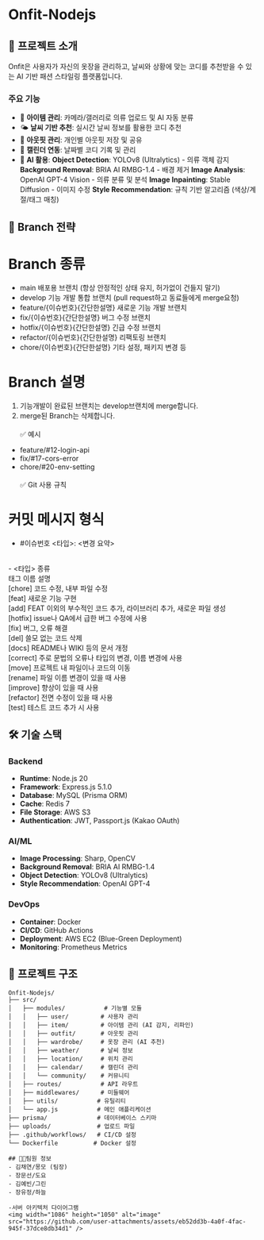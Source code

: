 # Onfit-Nodejs

## 🎯 프로젝트 소개

Onfit은 사용자가 자신의 옷장을 관리하고, 날씨와 상황에 맞는 코디를 추천받을 수 있는 AI 기반 패션 스타일링 플랫폼입니다.


### 주요 기능
- 👕 **아이템 관리**: 카메라/갤러리로 의류 업로드 및 AI 자동 분류
- 🌤️ **날씨 기반 추천**: 실시간 날씨 정보를 활용한 코디 추천
- 👗 **아웃핏 관리**: 개인별 아웃핏 저장 및 공유
- 📅 **캘린더 연동**: 날짜별 코디 기록 및 관리
- 🤖 **AI 활용**:
 **Object Detection**: YOLOv8 (Ultralytics) - 의류 객체 감지
 **Background Removal**: BRIA AI RMBG-1.4 - 배경 제거
 **Image Analysis**: OpenAI GPT-4 Vision - 의류 분류 및 분석
 **Image Inpainting**: Stable Diffusion - 이미지 수정
 **Style Recommendation**: 규칙 기반 알고리즘 (색상/계절/태그 매칭)


## 📌 Branch 전략
# Branch	종류
- main	배포용 브랜치 (항상 안정적인 상태 유지, 허가없이 건들지 말기)
- develop	기능 개발 통합 브랜치 (pull request하고 동료들에게 merge요청)
- feature/{이슈번호}{간단한설명}	새로운 기능 개발 브랜치
- fix/{이슈번호}{간단한설명}	버그 수정 브랜치
- hotfix/{이슈번호}{간단한설명}	긴급 수정 브랜치
- refactor/{이슈번호}{간단한설명}	리팩토링 브랜치
- chore/{이슈번호}{간단한설명}	기타 설정, 패키지 변경 등

# Branch    설명
1. 기능개발이 완료된 브랜치는 develop브랜치에 merge합니다.
2. merge된 Branch는 삭제합니다.
</br></br>
✅ 예시
- feature/#12-login-api
- fix/#17-cors-error
- chore/#20-env-setting
</br></br>
✅ Git 사용 규칙

# 커밋 메시지 형식
- #이슈번호 <타입>: <변경 요약> 
</br>
- <타입> 종류</br>
태그 이름	설명</br>
[chore]	코드 수정, 내부 파일 수정</br>
[feat]	새로운 기능 구현</br>
[add]	FEAT 이외의 부수적인 코드 추가, 라이브러리 추가, 새로운 파일 생성</br>
[hotfix]	issue나 QA에서 급한 버그 수정에 사용</br>
[fix]	버그, 오류 해결</br>
[del]	쓸모 없는 코드 삭제</br>
[docs]	README나 WIKI 등의 문서 개정</br>
[correct]	주로 문법의 오류나 타입의 변경, 이름 변경에 사용</br>
[move]	프로젝트 내 파일이나 코드의 이동</br>
[rename]	파일 이름 변경이 있을 때 사용</br>
[improve]	향상이 있을 때 사용</br>
[refactor]	전면 수정이 있을 때 사용</br>
[test]	테스트 코드 추가 시 사용 </br>


## 🛠️ 기술 스택

### Backend
- **Runtime**: Node.js 20
- **Framework**: Express.js 5.1.0
- **Database**: MySQL (Prisma ORM)
- **Cache**: Redis 7
- **File Storage**: AWS S3
- **Authentication**: JWT, Passport.js (Kakao OAuth)

### AI/ML
- **Image Processing**: Sharp, OpenCV
- **Background Removal**: BRIA AI RMBG-1.4
- **Object Detection**: YOLOv8 (Ultralytics)
- **Style Recommendation**: OpenAI GPT-4

### DevOps
- **Container**: Docker
- **CI/CD**: GitHub Actions
- **Deployment**: AWS EC2 (Blue-Green Deployment)
- **Monitoring**: Prometheus Metrics

## 📁 프로젝트 구조

```
Onfit-Nodejs/
├── src/
│   ├── modules/           # 기능별 모듈
│   │   ├── user/         # 사용자 관리
│   │   ├── item/         # 아이템 관리 (AI 감지, 리파인)
│   │   ├── outfit/       # 아웃핏 관리
│   │   ├── wardrobe/     # 옷장 관리 (AI 추천)
│   │   ├── weather/      # 날씨 정보
│   │   ├── location/     # 위치 관리
│   │   ├── calendar/     # 캘린더 관리
│   │   └── community/    # 커뮤니티
│   ├── routes/           # API 라우트
│   ├── middlewares/      # 미들웨어
│   ├── utils/           # 유틸리티
│   └── app.js           # 메인 애플리케이션
├── prisma/              # 데이터베이스 스키마
├── uploads/             # 업로드 파일
├── .github/workflows/   # CI/CD 설정
└── Dockerfile          # Docker 설정

## 👩‍💻팀원 정보
- 김채연/몽모 (팀장)
- 장문선/도요
- 김예빈/그린
- 장유정/하늘

-서버 아키텍처 다이어그램
<img width="1086" height="1050" alt="image" src="https://github.com/user-attachments/assets/eb52dd3b-4a0f-4fac-945f-37dce8db34d1" />
